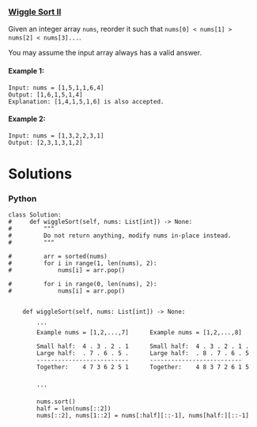 ### [Wiggle Sort II](https://leetcode.com/problems/wiggle-sort-ii/) <br>

Given an integer array `nums`, reorder it such that `nums[0] < nums[1] > nums[2] < nums[3]...`.

You may assume the input array always has a valid answer.



#### Example 1:

```
Input: nums = [1,5,1,1,6,4]
Output: [1,6,1,5,1,4]
Explanation: [1,4,1,5,1,6] is also accepted.

```

#### Example 2:

```
Input: nums = [1,3,2,2,3,1]
Output: [2,3,1,3,1,2]

```

# Solutions

### Python
```
class Solution:
#     def wiggleSort(self, nums: List[int]) -> None:
#         """
#         Do not return anything, modify nums in-place instead.
#         """
        
#         arr = sorted(nums)
#         for i in range(1, len(nums), 2): 
#             nums[i] = arr.pop() 
            
#         for i in range(0, len(nums), 2): 
#             nums[i] = arr.pop() 
            
            
    def wiggleSort(self, nums: List[int]) -> None:
        
        '''
        Example nums = [1,2,...,7]      Example nums = [1,2,...,8] 

        Small half:  4 . 3 . 2 . 1      Small half:  4 . 3 . 2 . 1 .
        Large half:  . 7 . 6 . 5 .      Large half:  . 8 . 7 . 6 . 5
        --------------------------      --------------------------
        Together:    4 7 3 6 2 5 1      Together:    4 8 3 7 2 6 1 5

        
        '''
        
        nums.sort()
        half = len(nums[::2])
        nums[::2], nums[1::2] = nums[:half][::-1], nums[half:][::-1]

```
